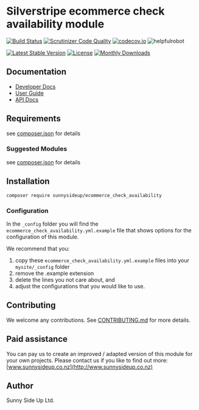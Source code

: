 # Silverstripe ecommerce check availability module
[![Build Status](https://travis-ci.org/sunnysideup/silverstripe-ecommerce_check_availability.svg?branch=master)](https://travis-ci.org/sunnysideup/silverstripe-ecommerce_check_availability)
[![Scrutinizer Code Quality](https://scrutinizer-ci.com/g/sunnysideup/silverstripe-ecommerce_check_availability/badges/quality-score.png?b=master)](https://scrutinizer-ci.com/g/sunnysideup/silverstripe-ecommerce_check_availability/?branch=master)
[![codecov.io](https://codecov.io/github/sunnysideup/silverstripe-ecommerce_check_availability/coverage.svg?branch=master)](https://codecov.io/github/sunnysideup/silverstripe-ecommerce_check_availability?branch=master)
![helpfulrobot](https://helpfulrobot.io/sunnysideup/ecommerce_check_availability/badge)

[![Latest Stable Version](https://poser.pugx.org/sunnysideup/ecommerce_check_availability/version)](https://packagist.org/packages/sunnysideup/ecommerce_check_availability)
[![License](https://poser.pugx.org/sunnysideup/ecommerce_check_availability/license)](https://packagist.org/packages/sunnysideup/ecommerce_check_availability)
[![Monthly Downloads](https://poser.pugx.org/sunnysideup/ecommerce_check_availability/d/monthly)](https://packagist.org/packages/sunnysideup/ecommerce_check_availability)


## Documentation



 * [Developer Docs](docs/en/INDEX.md)
 * [User Guide](docs/en/userguide.md)
 * [API Docs](http://docs.ssmods.com/sunnysideup/ecommerce_check_availability/classes.xhtml)

## Requirements



see [composer.json](composer.json) for details

### Suggested Modules



see [composer.json](composer.json) for details


## Installation


```
composer require sunnysideup/ecommerce_check_availability
```

### Configuration



In the `_config` folder you will find the `ecommerce_check_availability.yml.example`
file that shows options for the configuration of this module.

We recommend that you:

  1. copy these `ecommerce_check_availability.yml.example` files into your
`mysite/_config` folder
  2. remove the .example extension
  3. delete the lines you not care about, and
  4. adjust the configurations that you would like to use.


## Contributing



We welcome any contributions. See [CONTRIBUTING.md](CONTRIBUTING.md) for more details.

## Paid assistance



You can pay us to create an improved / adapted version of this module for your own projects.  Please contact us if you like to find out more: [www.sunnysideup.co.nz](http://www.sunnysideup.co.nz)

## Author



Sunny Side Up Ltd.
